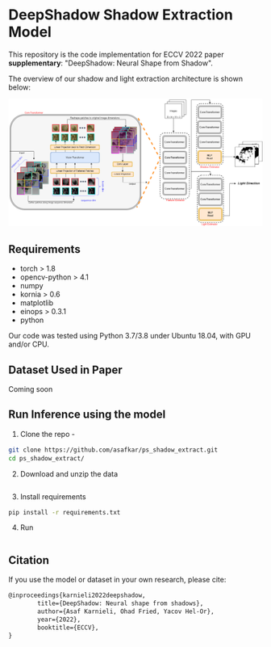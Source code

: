 # DeepShadow Shadow Extraction Model
This repository is the code 
implementation for ECCV 2022 paper **supplementary**:
"DeepShadow: Neural Shape from Shadow".

The overview of our shadow and light extraction 
architecture is shown below:

<img src="figures/shadow_transformer.png" >

## Requirements

* torch > 1.8
* opencv-python > 4.1
* numpy
* kornia > 0.6
* matplotlib
* einops > 0.3.1
* python

Our code was tested using Python 3.7/3.8 under Ubuntu 18.04, with GPU and/or CPU.

## Dataset Used in Paper
Coming soon

## Run Inference using the model
1. Clone the repo -
```bash
git clone https://github.com/asafkar/ps_shadow_extract.git
cd ps_shadow_extract/
```
2. Download and unzip the data
```bash

```
3. Install requirements
```bash
pip install -r requirements.txt
```
4. Run 
```bash
```



## Citation
If you use the model or dataset in your own research, please cite:
```
@inproceedings{karnieli2022deepshadow,	
		title={DeepShadow: Neural shape from shadows},
		author={Asaf Karnieli, Ohad Fried, Yacov Hel-Or},	
		year={2022},	
		booktitle={ECCV},
}
```



